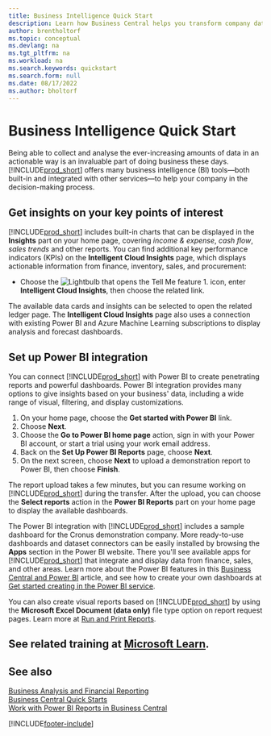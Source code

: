 ```yaml
---
title: Business Intelligence Quick Start
description: Learn how Business Central helps you transform company data into actionable insights using business intelligence reports and dashboards.
author: brentholtorf
ms.topic: conceptual
ms.devlang: na
ms.tgt_pltfrm: na
ms.workload: na
ms.search.keywords: quickstart
ms.search.form: null
ms.date: 08/17/2022
ms.author: bholtorf
---
```


# Business Intelligence Quick Start

Being able to collect and analyse the ever-increasing amounts of data in an actionable way is an invaluable part of doing business these days. [!INCLUDE[prod_short](includes/prod_short.md)] offers many business intelligence (BI) tools&mdash;both built-in and integrated with other services&mdash;to help your company in the decision-making process.

## Get insights on your key points of interest

[!INCLUDE[prod_short](includes/prod_short.md)] includes built-in charts that can be displayed in the **Insights** part on your home page, covering *income & expense*, *cash flow*, *sales trends* and other reports. You can find additional key performance indicators (KPIs) on the **Intelligent Cloud Insights** page, which displays actionable information from finance, inventory, sales, and procurement:

* Choose the ![Lightbulb that opens the Tell Me feature 1.](media/ui-search/search_small.png "Tell me what you want to do") icon, enter **Intelligent Cloud Insights**, then choose the related link.

The available data cards and insights can be selected to open the related ledger page. The **Intelligent Cloud Insights** page also uses a connection with existing Power BI and Azure Machine Learning subscriptions to display analysis and forecast dashboards.

## Set up Power BI integration

You can connect [!INCLUDE[prod_short](includes/prod_short.md)] with Power BI to create penetrating reports and powerful dashboards. Power BI integration provides many options to give insights based on your business' data, including a wide range of visual, filtering, and display customizations.

1. On your home page, choose the **Get started with Power BI** link.
2. Choose **Next**.
3. Choose the **Go to Power BI home page** action, sign in with your Power BI account, or start a trial using your work email address.
4. Back on the **Set Up Power BI Reports** page, choose **Next**.
5. On the next screen, choose **Next** to upload a demonstration report to Power BI, then choose **Finish**.

The report upload takes a few minutes, but you can resume working on [!INCLUDE[prod_short](includes/prod_short.md)] during the transfer. After the upload, you can choose the **Select reports** action in the **Power BI Reports** part on your home page to display the available dashboards.

The Power BI integration with [!INCLUDE[prod_short](includes/prod_short.md)] includes a sample dashboard for the Cronus demonstration company. More ready-to-use dashboards and dataset connectors can be easily installed by browsing the **Apps** section in the Power BI website. There you'll see available apps for [!INCLUDE[prod_short](includes/prod_short.md)] that integrate and display data from finance, sales, and other areas. Learn more about the Power BI features in this [Business Central and Power BI](admin-powerbi.md) article, and see how to create your own dashboards at [Get started creating in the Power BI service](/power-bi/fundamentals/service-get-started).

You can also create visual reports based on [!INCLUDE[prod_short](includes/prod_short.md)] by using the **Microsoft Excel Document (data only)** file type option on report request pages. Learn more at [Run and Print Reports](ui-work-report.md).

## See related training at [Microsoft Learn](/learn/paths/use-power-bi).

## See also 

[Business Analysis and Financial Reporting](bi.md)  
[Business Central Quick Starts](quick-start-business-central.md)  
[Work with Power BI Reports in Business Central](across-working-with-powerbi.md)  

[!INCLUDE[footer-include](includes/footer-banner.md)]
